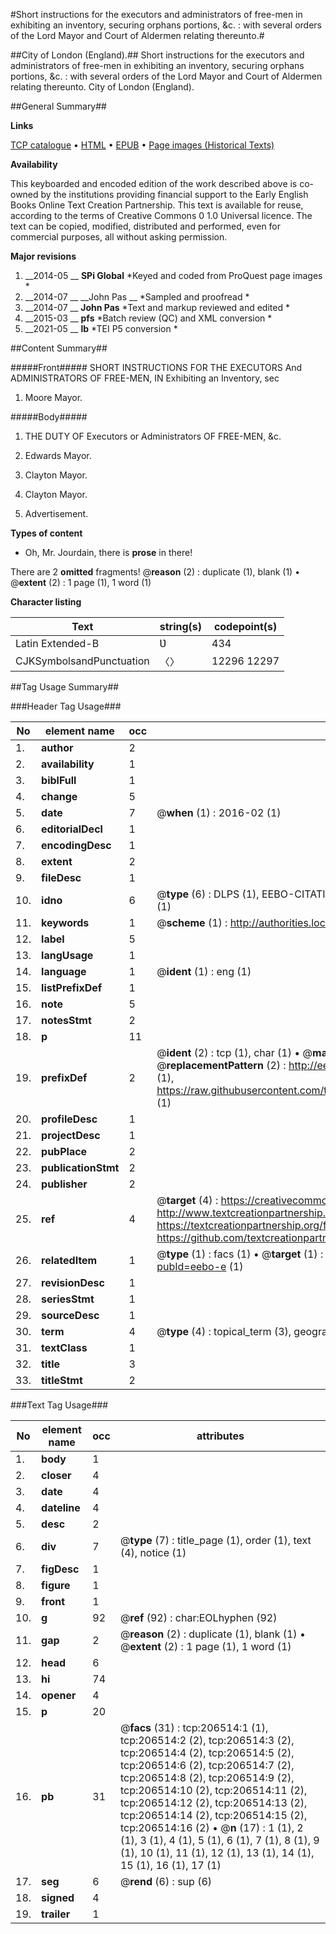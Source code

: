 #Short instructions for the executors and administrators of free-men in exhibiting an inventory, securing orphans portions, &c. : with several orders of the Lord Mayor and Court of Aldermen relating thereunto.#

##City of London (England).##
Short instructions for the executors and administrators of free-men in exhibiting an inventory, securing orphans portions, &c. : with several orders of the Lord Mayor and Court of Aldermen relating thereunto.
City of London (England).

##General Summary##

**Links**

[TCP catalogue](http://www.ota.ox.ac.uk/tcp/)  • 
[HTML](http://tei.it.ox.ac.uk/tcp/Texts-HTML/free/B26/B26155.html)  • 
[EPUB](http://tei.it.ox.ac.uk/tcp/Texts-EPUB/free/B26/B26155.epub) • 
[Page images (Historical Texts)](https://historicaltexts.jisc.ac.uk/eebo-18505000e)

**Availability**

This keyboarded and encoded edition of the work described above is co-owned by the
    institutions providing financial support to the Early English Books Online Text Creation
    Partnership. This text is available for reuse, according to the terms of  Creative Commons 0 1.0 Universal
    licence. The text can be copied, modified, distributed and performed, even for commercial
    purposes, all without asking permission.

**Major revisions**

1. __2014-05 __ __SPi Global__ *Keyed and coded from ProQuest page images *
1. __2014-07 __ __John Pas __ *Sampled and proofread *
1. __2014-07 __ __John Pas__ *Text and markup reviewed and edited *
1. __2015-03 __ __pfs__ *Batch review (QC) and XML conversion *
1. __2021-05 __ __lb__ *TEI P5 conversion *

##Content Summary##

#####Front#####
SHORT INSTRUCTIONS FOR THE EXECUTORS And ADMINISTRATORS OF FREE-MEN, IN Exhibiting an Inventory, sec
1. Moore Mayor.

#####Body#####

1. THE DUTY OF Executors or Administrators OF FREE-MEN, &c.

1. Edwards Mayor.

1. Clayton Mayor.

1. Clayton Mayor.

1. Advertisement.

**Types of content**

  * Oh, Mr. Jourdain, there is **prose** in there!

There are 2 **omitted** fragments! 
 @__reason__ (2) : duplicate (1), blank (1)  •  @__extent__ (2) : 1 page (1), 1 word (1)

**Character listing**


|Text|string(s)|codepoint(s)|
|---|---|---|
|Latin Extended-B|Ʋ|434|
|CJKSymbolsandPunctuation|〈〉|12296 12297|

##Tag Usage Summary##

###Header Tag Usage###

|No|element name|occ|attributes|
|---|---|---|---|
|1.|__author__|2||
|2.|__availability__|1||
|3.|__biblFull__|1||
|4.|__change__|5||
|5.|__date__|7| @__when__ (1) : 2016-02 (1)|
|6.|__editorialDecl__|1||
|7.|__encodingDesc__|1||
|8.|__extent__|2||
|9.|__fileDesc__|1||
|10.|__idno__|6| @__type__ (6) : DLPS (1), EEBO-CITATION (1), VID (1), EEBO-PROQUEST (1), STC (1), OCLC (1)|
|11.|__keywords__|1| @__scheme__ (1) : http://authorities.loc.gov/ (1)|
|12.|__label__|5||
|13.|__langUsage__|1||
|14.|__language__|1| @__ident__ (1) : eng (1)|
|15.|__listPrefixDef__|1||
|16.|__note__|5||
|17.|__notesStmt__|2||
|18.|__p__|11||
|19.|__prefixDef__|2| @__ident__ (2) : tcp (1), char (1)  •  @__matchPattern__ (2) : ([0-9\-]+):([0-9IVX]+) (1), (.+) (1)  •  @__replacementPattern__ (2) : http://eebo.chadwyck.com/downloadtiff?vid=$1&page=$2 (1), https://raw.githubusercontent.com/textcreationpartnership/Texts/master/tcpchars.xml#$1 (1)|
|20.|__profileDesc__|1||
|21.|__projectDesc__|1||
|22.|__pubPlace__|2||
|23.|__publicationStmt__|2||
|24.|__publisher__|2||
|25.|__ref__|4| @__target__ (4) : https://creativecommons.org/publicdomain/zero/1.0/ (1), http://www.textcreationpartnership.org/docs/. (1), https://textcreationpartnership.org/faq/#faq05 (1), https://github.com/textcreationpartnership (1)|
|26.|__relatedItem__|1| @__type__ (1) : facs (1)  •  @__target__ (1) : https://data.historicaltexts.jisc.ac.uk/view?pubId=eebo-e (1)|
|27.|__revisionDesc__|1||
|28.|__seriesStmt__|1||
|29.|__sourceDesc__|1||
|30.|__term__|4| @__type__ (4) : topical_term (3), geographic_name (1)|
|31.|__textClass__|1||
|32.|__title__|3||
|33.|__titleStmt__|2||


###Text Tag Usage###

|No|element name|occ|attributes|
|---|---|---|---|
|1.|__body__|1||
|2.|__closer__|4||
|3.|__date__|4||
|4.|__dateline__|4||
|5.|__desc__|2||
|6.|__div__|7| @__type__ (7) : title_page (1), order (1), text (4), notice (1)|
|7.|__figDesc__|1||
|8.|__figure__|1||
|9.|__front__|1||
|10.|__g__|92| @__ref__ (92) : char:EOLhyphen (92)|
|11.|__gap__|2| @__reason__ (2) : duplicate (1), blank (1)  •  @__extent__ (2) : 1 page (1), 1 word (1)|
|12.|__head__|6||
|13.|__hi__|74||
|14.|__opener__|4||
|15.|__p__|20||
|16.|__pb__|31| @__facs__ (31) : tcp:206514:1 (1), tcp:206514:2 (2), tcp:206514:3 (2), tcp:206514:4 (2), tcp:206514:5 (2), tcp:206514:6 (2), tcp:206514:7 (2), tcp:206514:8 (2), tcp:206514:9 (2), tcp:206514:10 (2), tcp:206514:11 (2), tcp:206514:12 (2), tcp:206514:13 (2), tcp:206514:14 (2), tcp:206514:15 (2), tcp:206514:16 (2)  •  @__n__ (17) : 1 (1), 2 (1), 3 (1), 4 (1), 5 (1), 6 (1), 7 (1), 8 (1), 9 (1), 10 (1), 11 (1), 12 (1), 13 (1), 14 (1), 15 (1), 16 (1), 17 (1)|
|17.|__seg__|6| @__rend__ (6) : sup (6)|
|18.|__signed__|4||
|19.|__trailer__|1||
